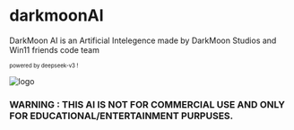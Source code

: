 # darkmoonAI

DarkMoon AI is an Artificial Intelegence made by DarkMoon Studios and Win11 friends code team

<sup><sub>powered by deepseek-v3 !</sub></sup>

![logo](https://cdn.discordapp.com/attachments/1373224673944535122/1378349261997084783/image.png?ex=683c4748&is=683af5c8&hm=ee2a985422455321877597f8521a6d6aff0378a53bb4ce98f85fe9db9347cce0&)

### WARNING : THIS AI IS NOT FOR COMMERCIAL USE AND ONLY FOR EDUCATIONAL/ENTERTAINMENT PURPUSES.
